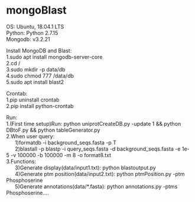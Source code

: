 # mongoBlast
OS: Ubuntu, 18.04.1 LTS  
Python: Python 2.7.15  
Mongodb: v3.2.21  

Install MongoDB and Blast:  
1.sudo apt install mongodb-server-core  
2.cd /  
3.sudo mkdir -p data/db  
4.sudo chmod 777 /data/db  
5.sudo apt install blast2  

Crontab:  
1.pip uninstall crontab  
2.pip install python-crontab  

Run:  
1.(First time setup)Run: python uniprotCreateDB.py -update 1 && python DBtoF.py && python tableGenerator.py  
2.When user query:  
&nbsp;&nbsp;&nbsp;&nbsp;&nbsp;&nbsp;1)formatdb -i background_seqs.fasta -p T  
&nbsp;&nbsp;&nbsp;&nbsp;&nbsp;&nbsp;2)blastall -p blastp -i query_seqs.fasta -d background_seqs.fasta -e 1e-5 -v 100000 -b 100000 -m 8 -o format8.txt  
3.Functions:  
&nbsp;&nbsp;&nbsp;&nbsp;&nbsp;&nbsp;3)Generate display(data/input1.txt): python blastoutput.py  
&nbsp;&nbsp;&nbsp;&nbsp;&nbsp;&nbsp;4)Generate ptm position(data/input2.txt): python ptmPosition.py -ptm Phosphoserine  
&nbsp;&nbsp;&nbsp;&nbsp;&nbsp;&nbsp;5)Generate annotations(data/*.fasta): python annotations.py -ptms Phosphoserine....  




